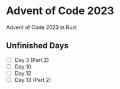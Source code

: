 # Advent of Code 2023
Advent of Code 2023 in Rust

## Unfinished Days
- [ ] Day 3 (Part 2)
- [ ] Day 10
- [ ] Day 12
- [ ] Day 13 (Part 2)
